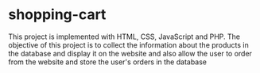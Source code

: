 # shopping-cart
This project is implemented with HTML, CSS, JavaScript and PHP. The objective of this project is to collect the information about the products in the database and display it on the website and also allow the user to order from the website and store the user's orders in the database 

